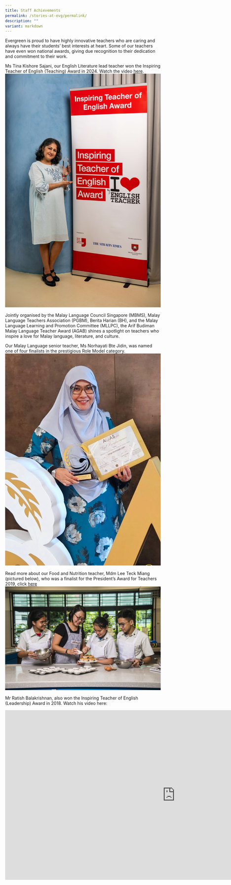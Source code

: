 ```yaml
---
title: Staff Achievements
permalink: /stories-at-evg/permalink/
description: ""
variant: markdown
---
```

Evergreen is proud to have highly innovative teachers who are caring and always have their students’ best interests at heart. Some of our teachers have even won national awards, giving due recognition to their dedication and commitment to their work.

Ms Tina Kishore Sajani, our English Literature lead teacher won the Inspiring Teacher of English (Teaching) Award in 2024. Watch the video [here](https://www.youtube.com/watch?v=rGekhct8JJw).
![Tina_Kishore_ITEA2024_TA](/images/Tina_Kishore_ITEA2024_TA.jpg)

Jointly organised by the Malay Language Council Singapore (MBMS), Malay Language Teachers Association (PGBM), Berita Harian (BH), and the Malay Language Learning and Promotion Committee (MLLPC), the Arif Budiman Malay Language Teacher Award (AGAB) shines a spotlight on teachers who inspire a love for Malay language, literature, and culture.

Our Malay Language senior teacher, Ms Norhayati Bte Jidin, was named one of four finalists in the prestigious Role Model category. 
![](/images/Mdm_Yati_AGAB_2024.jpg)


Read more about our Food and Nutrition teacher, Mdm Lee Teck Miang (pictured below), who was a finalist for the&nbsp;President’s Award for Teachers 2019, click [here](https://www.schoolbag.edu.sg/story/where-f-and-n-stands-for-fun-and-nurturing)
![](/images/copy-of-img12371-moe-010719-pat-lee-teck-miang-@evergreen-secondary-schoolac-1-2048x1367.jpg)


Mr Ratish Balakrishnan, also won the Inspiring Teacher of English (Leadership) Award in 2018. Watch his video here:
<iframe allowfullscreen="" allow="accelerometer; autoplay; clipboard-write; encrypted-media; gyroscope; picture-in-picture; web-share" frameborder="0" title="Mr Ratish Balakrishnan Inspiring Teacher of English Award 2018" src="https://www.youtube.com/embed/wioymd8F6GM" height="550" width="1100"></iframe>